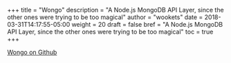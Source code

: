 +++
title = "Wongo"
description = "A Node.js MongoDB API Layer, since the other ones were trying to be too magical"
author = "wookets"
date = 2018-03-31T14:17:55-05:00
weight = 20
draft = false
bref = "A Node.js MongoDB API Layer, since the other ones were trying to be too magical"
toc = true
+++

[Wongo on Github](https://github.com/wookets/wongo)